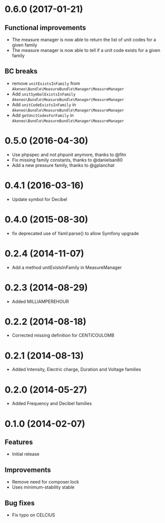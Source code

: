 # 0.6.0 (2017-01-21)

## Functional improvements
 - The measure manager is now able to return the list of unit codes for a given family
 - The measure manager is now able to tell if a unit code exists for a given family

## BC breaks
 - remove `unitExistsInFamily` from `Akeneo\Bundle\MeasureBundle\Manager\MeasureManager`
 - Add `unitSymbolExistsInFamily` `Akeneo\Bundle\MeasureBundle\Manager\MeasureManager`
 - Add `unitCodeExistsInFamily` in `Akeneo\Bundle\MeasureBundle\Manager\MeasureManager`
 - Add `getUnitCodesForFamily` in `Akeneo\Bundle\MeasureBundle\Manager\MeasureManager`

# 0.5.0 (2016-04-30)
 - Use phpspec and not phpunit anymore, thanks to @fitn
 - Fix missing family constants, thanks to @danielsan80
 - Add a new pressure family, thanks to @gplanchat

# 0.4.1 (2016-03-16) 
 - Update symbol for Decibel

# 0.4.0 (2015-08-30)
 - fix deprecated use of Yaml:parse() to allow Symfony upgrade

# 0.2.4 (2014-11-07)
 - Add a method unitExistsInFamily in MeasureManager

# 0.2.3 (2014-08-29)
 - Added MILLIAMPEREHOUR

# 0.2.2 (2014-08-18)
 -  Corrected missing definition for CENTICOULOMB

# 0.2.1 (2014-08-13)
 - Added Intensity, Electric charge, Duration and Voltage families

# 0.2.0 (2014-05-27)
 - Added Frequency and Decibel families

# 0.1.0 (2014-02-07)

## Features
 - Initial release

## Improvements
 - Remove need for composer.lock
 - Uses minimum-stability stable

## Bug fixes
- Fix typo on CELCIUS

